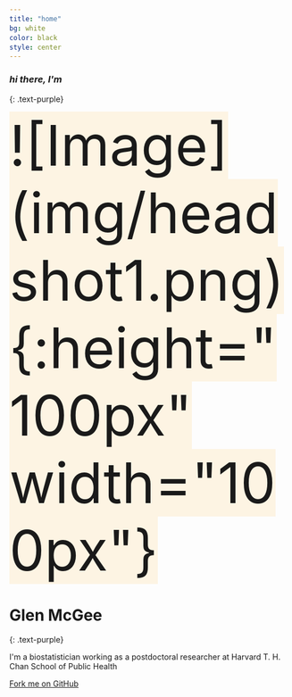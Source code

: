 ```yaml
---
title: "home"
bg: white
color: black
style: center
---
```


### *hi there, I'm*
{: .text-purple}

<span class="fa-stack subtlecircle" style="font-size:100px; background:rgba(255,166,0,0.1)">
  <!--<i class="fa fa-circle fa-stack-2x text-white"></i>-->
    <!--![Image](img/headshot1.png)-->
    ![Image](img/headshot1.png){:height="100px" width="100px"}
</span>

# Glen McGee
{: .text-purple}


I'm a biostatistician working as a postdoctoral researcher at Harvard T. H. Chan School of Public Health

<span id="forkongithub">
  <a href="{{ site.source_link }}" class="bg-blue">
    Fork me on GitHub
  </a>
</span>
